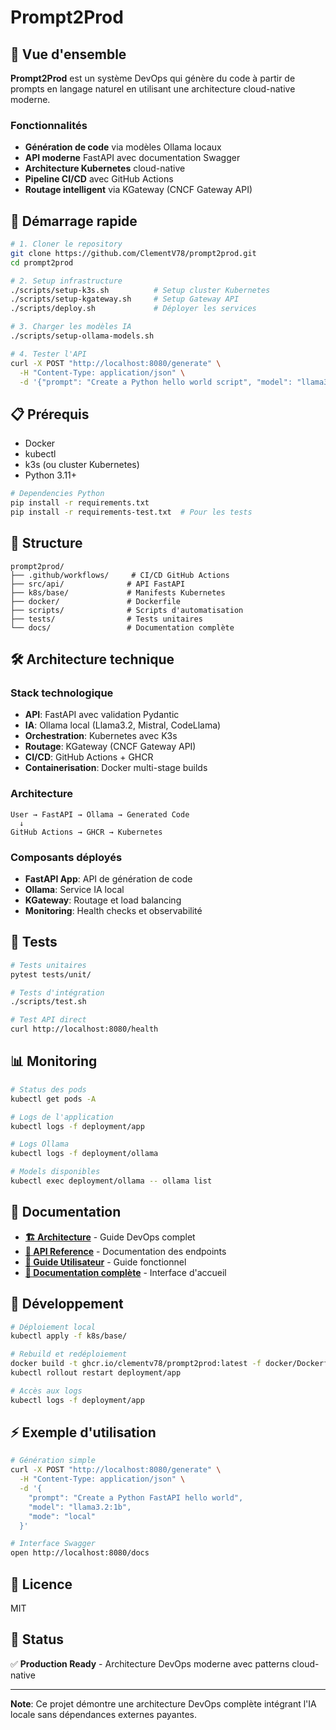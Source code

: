 # Prompt2Prod

## 🎯 Vue d'ensemble

**Prompt2Prod** est un système DevOps qui génère du code à partir de prompts en langage naturel en utilisant une architecture cloud-native moderne.

### Fonctionnalités

- **Génération de code** via modèles Ollama locaux
- **API moderne** FastAPI avec documentation Swagger
- **Architecture Kubernetes** cloud-native
- **Pipeline CI/CD** avec GitHub Actions
- **Routage intelligent** via KGateway (CNCF Gateway API)

## 🚀 Démarrage rapide

```bash
# 1. Cloner le repository
git clone https://github.com/ClementV78/prompt2prod.git
cd prompt2prod

# 2. Setup infrastructure
./scripts/setup-k3s.sh          # Setup cluster Kubernetes
./scripts/setup-kgateway.sh     # Setup Gateway API
./scripts/deploy.sh             # Déployer les services

# 3. Charger les modèles IA
./scripts/setup-ollama-models.sh

# 4. Tester l'API
curl -X POST "http://localhost:8080/generate" \
  -H "Content-Type: application/json" \
  -d '{"prompt": "Create a Python hello world script", "model": "llama3.2:1b", "mode": "local"}'
```

## 📋 Prérequis

- Docker
- kubectl 
- k3s (ou cluster Kubernetes)
- Python 3.11+

```bash
# Dependencies Python
pip install -r requirements.txt
pip install -r requirements-test.txt  # Pour les tests
```

## 📁 Structure

```
prompt2prod/
├── .github/workflows/     # CI/CD GitHub Actions
├── src/api/              # API FastAPI
├── k8s/base/             # Manifests Kubernetes  
├── docker/               # Dockerfile
├── scripts/              # Scripts d'automatisation
├── tests/                # Tests unitaires
└── docs/                 # Documentation complète
```

## 🛠️ Architecture technique

### Stack technologique

- **API**: FastAPI avec validation Pydantic
- **IA**: Ollama local (Llama3.2, Mistral, CodeLlama)
- **Orchestration**: Kubernetes avec K3s
- **Routage**: KGateway (CNCF Gateway API)
- **CI/CD**: GitHub Actions + GHCR
- **Containerisation**: Docker multi-stage builds

### Architecture

```
User → FastAPI → Ollama → Generated Code
  ↓
GitHub Actions → GHCR → Kubernetes
```

### Composants déployés

- **FastAPI App**: API de génération de code
- **Ollama**: Service IA local 
- **KGateway**: Routage et load balancing
- **Monitoring**: Health checks et observabilité

## 🧪 Tests

```bash
# Tests unitaires
pytest tests/unit/

# Tests d'intégration
./scripts/test.sh

# Test API direct
curl http://localhost:8080/health
```

## 📊 Monitoring

```bash
# Status des pods
kubectl get pods -A

# Logs de l'application
kubectl logs -f deployment/app

# Logs Ollama
kubectl logs -f deployment/ollama

# Models disponibles
kubectl exec deployment/ollama -- ollama list
```

## 📝 Documentation

- **[🏗️ Architecture](docs/html/architecture.html)** - Guide DevOps complet
- **[🔌 API Reference](docs/html/api-reference.html)** - Documentation des endpoints
- **[👤 Guide Utilisateur](docs/html/user-guide.html)** - Guide fonctionnel
- **[📖 Documentation complète](docs/html/index.html)** - Interface d'accueil

## 🔧 Développement

```bash
# Déploiement local
kubectl apply -f k8s/base/

# Rebuild et redéploiement
docker build -t ghcr.io/clementv78/prompt2prod:latest -f docker/Dockerfile .
kubectl rollout restart deployment/app

# Accès aux logs
kubectl logs -f deployment/app
```

## ⚡ Exemple d'utilisation

```bash
# Génération simple
curl -X POST "http://localhost:8080/generate" \
  -H "Content-Type: application/json" \
  -d '{
    "prompt": "Create a Python FastAPI hello world",
    "model": "llama3.2:1b", 
    "mode": "local"
  }'

# Interface Swagger
open http://localhost:8080/docs
```

## 📄 Licence

MIT

## 🚀 Status

✅ **Production Ready** - Architecture DevOps moderne avec patterns cloud-native

---

**Note**: Ce projet démontre une architecture DevOps complète intégrant l'IA locale sans dépendances externes payantes.